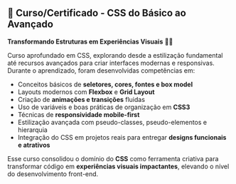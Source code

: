 ## 📜 Curso/Certificado - CSS do Básico ao Avançado  
**Transformando Estruturas em Experiências Visuais** 🎨✨  

Curso aprofundado em CSS, explorando desde a estilização fundamental até recursos avançados para criar interfaces modernas e responsivas.  
Durante o aprendizado, foram desenvolvidas competências em:  

- Conceitos básicos de **seletores, cores, fontes e box model**  
- Layouts modernos com **Flexbox** e **Grid Layout**  
- Criação de **animações e transições** fluidas  
- Uso de variáveis e boas práticas de organização em **CSS3**  
- Técnicas de **responsividade mobile-first**  
- Estilização avançada com pseudo-classes, pseudo-elementos e hierarquia  
- Integração do CSS em projetos reais para entregar **designs funcionais e atrativos**  

Esse curso consolidou o domínio do **CSS** como ferramenta criativa para transformar código em **experiências visuais impactantes**, elevando o nível do desenvolvimento front-end.  